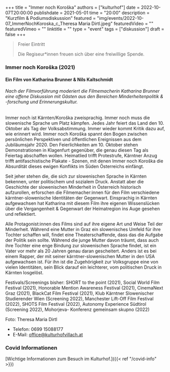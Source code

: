 +++
title = "Immer noch Koroška"
authors = ["kulturhof"]
date = 2022-10-07T20:00:00
publishdate = 2021-05-01
time = "20:00"
description = "Kurzfilm & Podiumsdiskussion"
featured = "img/events/2022-10-07_ImmerNochKoroska_c_Theresa Maria Dirtl.jpeg"
featuredVideo = ""
featuredVimeo = ""
linktitle = ""
type = "event"
tags = ["diskussion"]
draft = false
+++

>
> Freier Eintritt
>
> Die Regiseur\*innen freuen sich über eine freiwillige Spende.

### Immer noch Koroška (2021)
#### Ein Film von Katharina Brunner & Nils Kaltschmidt

###### Nach der Filmvorführung moderiert die Filmemacherin Katharina Brunner eine offene Diskussion mit Gästen aus den Bereichen Minderheitenpolitik & -forschung und Erinnerungskultur.

Immer noch ist Kärnten/Koroška zweisprachig. Immer noch muss die slowenische Sprache um Platz kämpfen. Jedes Jahr feiert das Land den 10. Oktober als Tag der Volksabstimmung. Immer wieder kommt Kritik dazu auf, wie erinnert wird. Immer noch Koroška spannt den Bogen zwischen persönlichen Perspektiven und öffentlichen Ereignissen aus dem Jubiläumsjahr 2020. Den Feierlichkeiten am 10. Oktober stehen Demonstrationen in Klagenfurt gegenüber, die genau diesen Tag als Feiertag abschaffen wollen. Heimatlied trifft Protestrufe, Kärntner Anzug trifft antifaschistische Plakate - Szenen, mit denen Immer noch Koroška die Absurdität dieses ewigen Konflikts im Süden Österreichs einfängt.

Seit jeher stehen die, die sich zur slowenischen Sprache in Kärnten bekennen, unter politischem und sozialem Druck. Anstatt aber die Geschichte der slowenischen Minderheit in Österreich historisch aufzurollen, erforschen die Filmemacher:innen für den Film verschiedene kärntner-slowenische Identitäten der Gegenwart. Einsprachig in Kärnten aufgewachsen hat Katharina mit diesem Film ihre eigenen Wissenslücken über die Vergangenheit & Gegenwart der Heimatregion ins Auge gesehen und reflektiert.

Alle Protagonist:innen des Films sind auf ihre eigene Art und Weise Teil der Minderheit. Während eine Mutter in Graz ein slowenisches Umfeld für ihre Tochter schaffen will, findet eine Theaterschaffende, dass das die Aufgabe der Politik sein sollte. Während die junge Mutter davon träumt, dass auch ihre Tochter eine enge Bindung zur slowenischen Sprache findet, ist ein Vater vor mehr als 20 Jahren genau daran gescheitert. Anders ist es bei einem Rapper, der mit seiner kärntner-slowenischen Mutter in den USA aufgewachsen ist. Für ihn ist die Zugehörigkeit zur Volksgruppe eine von vielen Identitäten, sein Blick darauf ein leichterer, vom politischen Druck in Kärnten losgelöst. 

Festivals/Screenings bisher:
SHORT to the point (2021), Social World Film Festival (2021), Honorable Mention Awareness Festival (2021), CinemaNext Graz (2021), BlackCat Film Festival (2021), Klub Kärntner Slowenischer Studierender Wien (Screening 2022), Manchester Lift-Off Film Festival (2022), SHOTS Film Festival (2022), Autonomy Experience Südtirol (Screening 2022), Mohorjeva- Konferenz gemeinsam skupno (2022)

Foto: Theresa Maria Dirtl


- Telefon: 0699 15088177 
- E-Mail: office@kulturhofvillach.at

### Covid Informationen

[Wichtige Informationen zum Besuch im Kulturhof.]({{< ref "/covid-info" >}})

